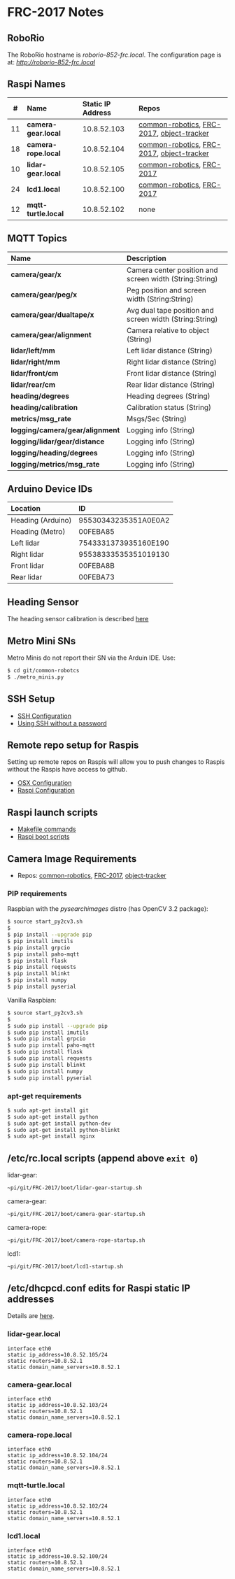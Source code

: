 # FRC-2017 Notes

## RoboRio

The RoboRio hostname is *roborio-852-frc.local*.  The configuration page is at: *http://roborio-852-frc.local*
## Raspi Names

| #   | Name                       |Static IP Address  | Repos                                              |
|:---:|:---------------------------|:------------------|:---------------------------------------------------|
| 11  | **camera-gear.local**      |10.8.52.103        | [common-robotics](https://github.com/athenian-robotics/common-robotics), [FRC-2017](https://github.com/athenian-robotics/FRC-2017), [object-tracker](https://github.com/athenian-robotics/object-tracking)          |
| 18  | **camera-rope.local**      |10.8.52.104        | [common-robotics](https://github.com/athenian-robotics/common-robotics), [FRC-2017](https://github.com/athenian-robotics/FRC-2017), [object-tracker](https://github.com/athenian-robotics/object-tracking)          |
| 10  | **lidar-gear.local**       |10.8.52.105        | [common-robotics](https://github.com/athenian-robotics/common-robotics), [FRC-2017](https://github.com/athenian-robotics/FRC-2017)                          |
| 24  | **lcd1.local**             |10.8.52.100        | [common-robotics](https://github.com/athenian-robotics/common-robotics), [FRC-2017](https://github.com/athenian-robotics/FRC-2017) |
| 12  | **mqtt-turtle.local**      |10.8.52.102        | none                                               |

## MQTT Topics 
| Name                             | Description                                             |
|:---------------------------------|:--------------------------------------------------------|
|**camera/gear/x**                 | Camera center position and screen width (String:String) |
|**camera/gear/peg/x**             | Peg position and screen width (String:String)           |
|**camera/gear/dualtape/x**        | Avg dual tape position and screen width (String:String) |
|**camera/gear/alignment**         | Camera relative to object (String)                      |
|**lidar/left/mm**                 | Left lidar distance (String)                            |
|**lidar/right/mm**                | Right lidar distance (String)                           |
|**lidar/front/cm**                | Front lidar distance (String)                           |
|**lidar/rear/cm**                 | Rear lidar distance (String)                            |
|**heading/degrees**               | Heading degrees (String)                                |
|**heading/calibration**           | Calibration status (String)                             |
|**metrics/msg_rate**              | Msgs/Sec (String)                                       |
|**logging/camera/gear/alignment** | Logging info (String)                                   |
|**logging/lidar/gear/distance**   | Logging info (String)                                   |
|**logging/heading/degrees**       | Logging info (String)                                   |
|**logging/metrics/msg_rate**      | Logging info (String)                                   |

## Arduino Device IDs
| Location                  | ID                                                      |
|:--------------------------|:--------------------------------------------------------|
|Heading (Arduino)          | 95530343235351A0E0A2                                    |
|Heading (Metro)            | 00FEBA85                                                |
|Left lidar                 | 7543331373935160E190                                    |
|Right lidar                | 95538333535351019130                                    |
|Front lidar                | 00FEBA8B                                                |
|Rear lidar                 | 00FEBA73                                                |


## Heading Sensor

The heading sensor calibration is described [here](https://learn.adafruit.com/bno055-absolute-orientation-sensor-with-raspberry-pi-and-beaglebone-black/webgl-example?embeds=allow#sensor-calibration)

## Metro Mini SNs

Metro Minis do not report their SN via the Arduin IDE. Use:
```bash
$ cd git/common-robotcs
$ ./metro_minis.py
```
 
## SSH Setup

* [SSH Configuration](https://github.com/athenian-robotics/FRC-2017/wiki/SSH-configuration-file)
* [Using SSH without a password](https://github.com/athenian-robotics/FRC-2017/wiki/Using-SSH-without-a-password)


## Remote repo setup for Raspis

Setting up remote repos on Raspis will allow you to push changes to Raspis without the Raspis
have access to github.

* [OSX Configuration](https://github.com/athenian-robotics/FRC-2017/wiki/OSX-configuration-for-remote-repos)
* [Raspi Configuration](https://github.com/athenian-robotics/FRC-2017/wiki/Raspi-configuration-for-remote-repos)


## Raspi launch scripts

* [Makefile commands](https://github.com/athenian-robotics/FRC-2017/wiki/Makefile-commands)
* [Raspi boot scripts](https://github.com/athenian-robotics/FRC-2017/wiki/Raspi-boot-scripts)

## Camera Image Requirements

* Repos: [common-robotics](https://github.com/athenian-robotics/common-robotics), [FRC-2017](https://github.com/athenian-robotics/FRC-2017), [object-tracker](https://github.com/athenian-robotics/object-tracking)  

### PIP requirements


Raspbian with the *pysearchimages* distro (has OpenCV 3.2 package):

```bash
$ source start_py2cv3.sh
$
$ pip install --upgrade pip
$ pip install imutils
$ pip install grpcio
$ pip install paho-mqtt
$ pip install flask
$ pip install requests
$ pip install blinkt
$ pip install numpy
$ pip install pyserial
```

Vanilla Raspbian:

```bash
$ source start_py2cv3.sh
$
$ sudo pip install --upgrade pip
$ sudo pip install imutils
$ sudo pip install grpcio
$ sudo pip install paho-mqtt
$ sudo pip install flask
$ sudo pip install requests
$ sudo pip install blinkt
$ sudo pip install numpy
$ sudo pip install pyserial
```

### apt-get requirements
```bash
$ sudo apt-get install git
$ sudo apt-get install python
$ sudo apt-get install python-dev
$ sudo apt-get install python-blinkt
$ sudo apt-get install nginx
```

## /etc/rc.local scripts (append above `exit 0`)

lidar-gear:

```bash
~pi/git/FRC-2017/boot/lidar-gear-startup.sh
```
camera-gear:
  
```bash
~pi/git/FRC-2017/boot/camera-gear-startup.sh
```

camera-rope:
  
```bash
~pi/git/FRC-2017/boot/camera-rope-startup.sh
```

lcd1:

```bash
~pi/git/FRC-2017/boot/lcd1-startup.sh
```

## /etc/dhcpcd.conf edits for Raspi static IP addresses 

Details are [here](https://www.modmypi.com/blog/how-to-give-your-raspberry-pi-a-static-ip-address-update).

### lidar-gear.local

```
interface eth0
static ip_address=10.8.52.105/24
static routers=10.8.52.1
static domain_name_servers=10.8.52.1
```

### camera-gear.local

```
interface eth0
static ip_address=10.8.52.103/24
static routers=10.8.52.1
static domain_name_servers=10.8.52.1
```

### camera-rope.local

```
interface eth0
static ip_address=10.8.52.104/24
static routers=10.8.52.1
static domain_name_servers=10.8.52.1
```


### mqtt-turtle.local

```
interface eth0
static ip_address=10.8.52.102/24
static routers=10.8.52.1
static domain_name_servers=10.8.52.1
```

### lcd1.local

```
interface eth0
static ip_address=10.8.52.100/24
static routers=10.8.52.1
static domain_name_servers=10.8.52.1
```
